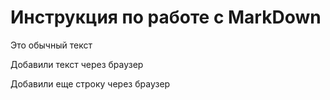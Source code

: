 # Инструкция по работе с MarkDown

Это обычный текст

Добавили текст через браузер

Добавили еще строку через браузер
